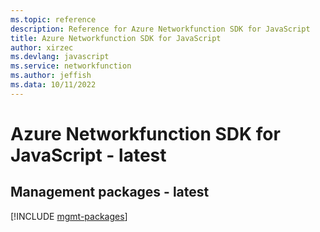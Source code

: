 ```yaml
---
ms.topic: reference
description: Reference for Azure Networkfunction SDK for JavaScript
title: Azure Networkfunction SDK for JavaScript
author: xirzec
ms.devlang: javascript
ms.service: networkfunction
ms.author: jeffish
ms.data: 10/11/2022
---
```

# Azure Networkfunction SDK for JavaScript - latest

## Management packages - latest
[!INCLUDE [mgmt-packages](networkfunction-mgmt-index.md)]